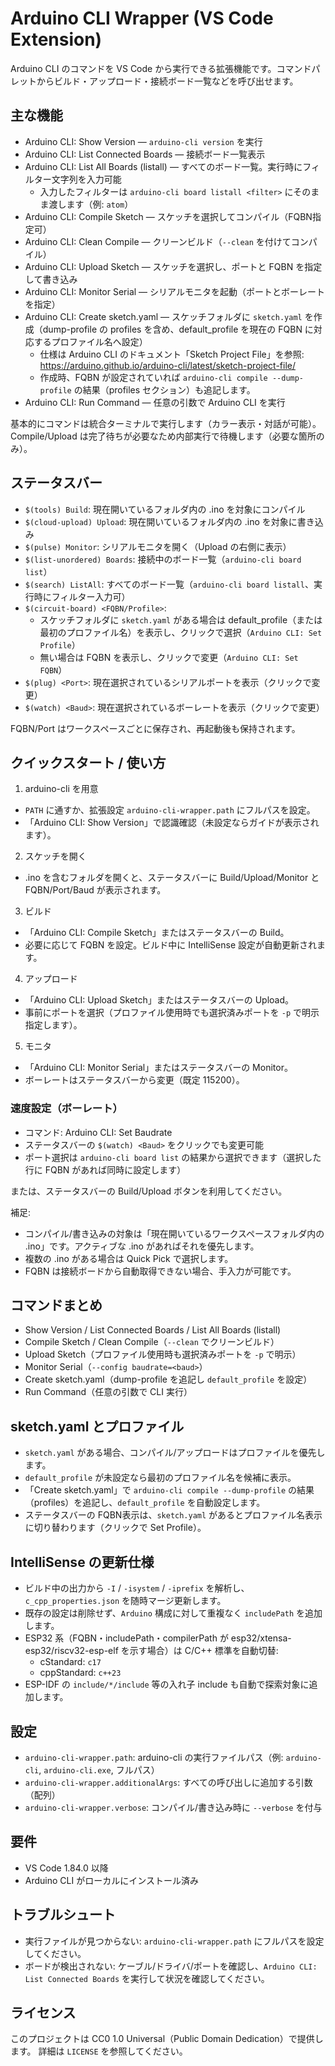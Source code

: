 # Arduino CLI Wrapper (VS Code Extension)

Arduino CLI のコマンドを VS Code から実行できる拡張機能です。コマンドパレットからビルド・アップロード・接続ボード一覧などを呼び出せます。

## 主な機能

- Arduino CLI: Show Version — `arduino-cli version` を実行
- Arduino CLI: List Connected Boards — 接続ボード一覧表示
- Arduino CLI: List All Boards (listall) — すべてのボード一覧。実行時にフィルター文字列を入力可能
  - 入力したフィルターは `arduino-cli board listall <filter>` にそのまま渡します（例: `atom`）
- Arduino CLI: Compile Sketch — スケッチを選択してコンパイル（FQBN指定可）
- Arduino CLI: Clean Compile — クリーンビルド（`--clean` を付けてコンパイル）
- Arduino CLI: Upload Sketch — スケッチを選択し、ポートと FQBN を指定して書き込み
- Arduino CLI: Monitor Serial — シリアルモニタを起動（ポートとボーレートを指定）
- Arduino CLI: Create sketch.yaml — スケッチフォルダに `sketch.yaml` を作成（dump-profile の profiles を含め、default_profile を現在の FQBN に対応するプロファイル名へ設定）
  - 仕様は Arduino CLI のドキュメント「Sketch Project File」を参照: https://arduino.github.io/arduino-cli/latest/sketch-project-file/
  - 作成時、FQBN が設定されていれば `arduino-cli compile --dump-profile` の結果（profiles セクション）も追記します。
- Arduino CLI: Run Command — 任意の引数で Arduino CLI を実行

基本的にコマンドは統合ターミナルで実行します（カラー表示・対話が可能）。
Compile/Upload は完了待ちが必要なため内部実行で待機します（必要な箇所のみ）。

## ステータスバー

- `$(tools) Build`: 現在開いているフォルダ内の .ino を対象にコンパイル
- `$(cloud-upload) Upload`: 現在開いているフォルダ内の .ino を対象に書き込み
- `$(pulse) Monitor`: シリアルモニタを開く（Upload の右側に表示）
- `$(list-unordered) Boards`: 接続中のボード一覧（`arduino-cli board list`）
- `$(search) ListAll`: すべてのボード一覧（`arduino-cli board listall`、実行時にフィルター入力可）
- `$(circuit-board) <FQBN/Profile>`:
  - スケッチフォルダに `sketch.yaml` がある場合は default_profile（または最初のプロファイル名）を表示し、クリックで選択（`Arduino CLI: Set Profile`）
  - 無い場合は FQBN を表示し、クリックで変更（`Arduino CLI: Set FQBN`）
- `$(plug) <Port>`: 現在選択されているシリアルポートを表示（クリックで変更）
- `$(watch) <Baud>`: 現在選択されているボーレートを表示（クリックで変更）

FQBN/Port はワークスペースごとに保存され、再起動後も保持されます。

## クイックスタート / 使い方

1) arduino-cli を用意
- `PATH` に通すか、拡張設定 `arduino-cli-wrapper.path` にフルパスを設定。
- 「Arduino CLI: Show Version」で認識確認（未設定ならガイドが表示されます）。

2) スケッチを開く
- .ino を含むフォルダを開くと、ステータスバーに Build/Upload/Monitor と FQBN/Port/Baud が表示されます。

3) ビルド
- 「Arduino CLI: Compile Sketch」またはステータスバーの Build。
- 必要に応じて FQBN を設定。ビルド中に IntelliSense 設定が自動更新されます。

4) アップロード
- 「Arduino CLI: Upload Sketch」またはステータスバーの Upload。
- 事前にポートを選択（プロファイル使用時でも選択済みポートを `-p` で明示指定します）。

5) モニタ
- 「Arduino CLI: Monitor Serial」またはステータスバーの Monitor。
- ボーレートはステータスバーから変更（既定 115200）。

### 速度設定（ボーレート）

- コマンド: Arduino CLI: Set Baudrate
- ステータスバーの `$(watch) <Baud>` をクリックでも変更可能
- ポート選択は `arduino-cli board list` の結果から選択できます（選択した行に FQBN があれば同時に設定します）

または、ステータスバーの Build/Upload ボタンを利用してください。

補足:
- コンパイル/書き込みの対象は「現在開いているワークスペースフォルダ内の .ino」です。アクティブな .ino があればそれを優先します。
- 複数の .ino がある場合は Quick Pick で選択します。
- FQBN は接続ボードから自動取得できない場合、手入力が可能です。

## コマンドまとめ

- Show Version / List Connected Boards / List All Boards (listall)
- Compile Sketch / Clean Compile（`--clean` でクリーンビルド）
- Upload Sketch（プロファイル使用時も選択済みポートを `-p` で明示）
- Monitor Serial（`--config baudrate=<baud>`）
- Create sketch.yaml（dump-profile を追記し `default_profile` を設定）
- Run Command（任意の引数で CLI 実行）

## sketch.yaml とプロファイル

- `sketch.yaml` がある場合、コンパイル/アップロードはプロファイルを優先します。
- `default_profile` が未設定なら最初のプロファイル名を候補に表示。
- 「Create sketch.yaml」で `arduino-cli compile --dump-profile` の結果（profiles）を追記し、`default_profile` を自動設定します。
- ステータスバーの FQBN表示は、`sketch.yaml` があるとプロファイル名表示に切り替わります（クリックで Set Profile）。

## IntelliSense の更新仕様

- ビルド中の出力から `-I` / `-isystem` / `-iprefix` を解析し、`c_cpp_properties.json` を随時マージ更新します。
- 既存の設定は削除せず、`Arduino` 構成に対して重複なく `includePath` を追加します。
- ESP32 系（FQBN・includePath・compilerPath が esp32/xtensa-esp32/riscv32-esp-elf を示す場合）は C/C++ 標準を自動切替:
  - cStandard: `c17`
  - cppStandard: `c++23`
- ESP-IDF の `include/*/include` 等の入れ子 include も自動で探索対象に追加します。

## 設定

- `arduino-cli-wrapper.path`: arduino-cli の実行ファイルパス（例: `arduino-cli`, `arduino-cli.exe`, フルパス）
- `arduino-cli-wrapper.additionalArgs`: すべての呼び出しに追加する引数（配列）
- `arduino-cli-wrapper.verbose`: コンパイル/書き込み時に `--verbose` を付与

## 要件

- VS Code 1.84.0 以降
- Arduino CLI がローカルにインストール済み

## トラブルシュート

- 実行ファイルが見つからない: `arduino-cli-wrapper.path` にフルパスを設定してください。
- ボードが検出されない: ケーブル/ドライバ/ポートを確認し、`Arduino CLI: List Connected Boards` を実行して状況を確認してください。

## ライセンス

このプロジェクトは CC0 1.0 Universal（Public Domain Dedication）で提供します。
詳細は `LICENSE` を参照してください。
